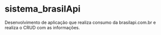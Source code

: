 # sistema_brasilApi
Desenvolvimento de aplicação que realiza consumo da brasilapi.com.br e realiza o CRUD com as informações.
